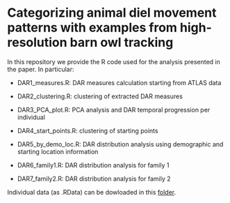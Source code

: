 # Categorizing animal diel movement patterns with examples from high-resolution barn owl tracking

In this repository we provide the R code used for the analysis presented in the paper. In particular:

- DAR1_measures.R: 
  DAR measures calculation starting from ATLAS data
 
- DAR2_clustering.R: 
  clustering of extracted DAR measures
 
- DAR3_PCA_plot.R: 
  PCA analysis and DAR temporal progression per individual
  
- DAR4_start_points.R: 
  clustering of starting points
  
- DAR5_by_demo_loc.R: 
  DAR distribution analysis using demographic and starting location information
  
- DAR6_family1.R: 
  DAR distribution analysis for family 1
  
- DAR7_family2.R: 
  DAR distribution analysis for family 2

Individual data (as .RData) can be dowloaded in this [folder](https://drive.google.com/drive/folders/1DwtJwk9S1KIPxboLUMUDfTbozNC1L0a9?usp=sharing). 

